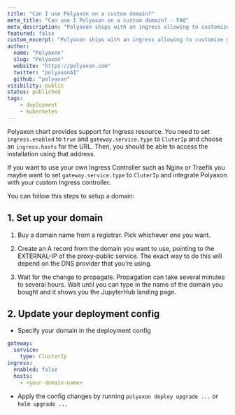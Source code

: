 ```yaml
---
title: "Can I use Polyaxon on a custom domain?"
meta_title: "Can use I Polyaxon on a custom domain? - FAQ"
meta_description: "Polyaxon ships with an ingress allowing to customize your host."
featured: false
custom_excerpt: "Polyaxon ships with an ingress allowing to customize your host."
author:
  name: "Polyaxon"
  slug: "Polyaxon"
  website: "https://polyaxon.com"
  twitter: "polyaxonAI"
  github: "polyaxon"
visibility: public
status: published
tags:
    - deployment
    - kubernetes
---
```


Polyaxon chart provides support for Ingress resource. You need to set `ingress.enabled` to `true` and `gateway.service.type`  to `CluterIp` and choose an `ingress.hosts` for the URL. 
Then, you should be able to access the installation using that address.

If you want to use your own Ingress Controller such as Nginx or Traefik you maybe want to set `gateway.service.type`  to `CluterIp` and integrate Polyaxon with your custom Ingress controller.

You can follow this steps to setup a domain:

## 1. Set up your domain
 
  1. Buy a domain name from a registrar. Pick whichever one you want.
    
  2. Create an A record from the domain you want to use, pointing to the EXTERNAL-IP of the proxy-public service. The exact way to do this will depend on the DNS provider that you’re using.
    
  3. Wait for the change to propagate. Propagation can take several minutes to several hours. Wait until you can type in the name of the domain you bought and it shows you the JupyterHub landing page.

## 2. Update your deployment config

* Specify your domain in the deployment config

```yaml
gateway:
  service:
    type: ClusterIp
ingress:
  enabled: false
  hosts:
    - <your-domain-name>
```

* Apply the config changes by running `polyaxon deploy upgrade ...` or `helm upgrade ...`
